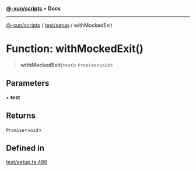 [**@-xun/scripts**](../../../README.md) • **Docs**

***

[@-xun/scripts](../../../README.md) / [test/setup](../README.md) / withMockedExit

# Function: withMockedExit()

> **withMockedExit**(`test`): `Promise`\<`void`\>

## Parameters

• **test**

## Returns

`Promise`\<`void`\>

## Defined in

[test/setup.ts:486](https://github.com/Xunnamius/xscripts/blob/86b76a595de7a0bbf273ef7bb201d4c62f5e3d77/test/setup.ts#L486)
